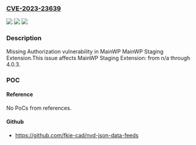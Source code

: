 ### [CVE-2023-23639](https://cve.mitre.org/cgi-bin/cvename.cgi?name=CVE-2023-23639)
![](https://img.shields.io/static/v1?label=Product&message=MainWP%20Staging%20Extension&color=blue)
![](https://img.shields.io/static/v1?label=Version&message=n%2Fa&color=blue)
![](https://img.shields.io/static/v1?label=Vulnerability&message=CWE-862%20Missing%20Authorization&color=brighgreen)

### Description

Missing Authorization vulnerability in MainWP MainWP Staging Extension.This issue affects MainWP Staging Extension: from n/a through 4.0.3.

### POC

#### Reference
No PoCs from references.

#### Github
- https://github.com/fkie-cad/nvd-json-data-feeds

